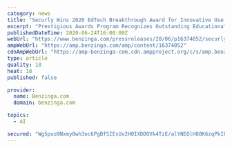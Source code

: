 ```yaml
---
category: news
title: "Securly Wins 2020 EdTech Breakthrough Award for Innovative Use of Artificial Intelligence for Student Safety"
excerpt: "Prestigious Awards Program Recognizes Outstanding Educational Technology Products and Companies LOS ANGELES (PRWEB) June 24, 2020 EdTech Breakthrough, a leading"
publishedDateTime: 2020-06-24T16:00:00Z
webUrl: "https://www.benzinga.com/pressreleases/20/06/p16374052/securly-wins-2020-edtech-breakthrough-award-for-innovative-use-of-artificial-intelligence-for-stud"
ampWebUrl: "https://amp.benzinga.com/amp/content/16374052"
cdnAmpWebUrl: "https://amp-benzinga-com.cdn.ampproject.org/c/s/amp.benzinga.com/amp/content/16374052"
type: article
quality: 18
heat: 18
published: false

provider:
  name: Benzinga.com
  domain: benzinga.com

topics:
  - AI

secured: "Wg5puo9Nxmy0wh3oc6PgBfSIEsUv2H0IXDDOVk4TzE/alYNEOlH88K6zqPkIBx47V+gU/ds1srZGbfKb9zk/jQOERvr/OlRLAEt5PC8xwCekr2TmH9K3IbDIVZxDVLCoiEQRwbw8qoi+nb9IIfvt9o1Ud36A62YJnSWEga+2ZT66wbJlh8MCqR6Oa3IYilK6niYQaeFOJqECnOkeSIYcG64Oe4ggfxr7o9JYcSzCyLkumhgyKAkx4b8hXdmjWUk6r+KlQImNijGORw5FAn76sxzozCh4xt6hmJvchtadUd2un1TzI7uv/BD4ZqYnGrMrw139xnmhJ8SrJ92uLyd49A==;gS3CIA9tzvvexCFTCO0hyA=="
---
```


